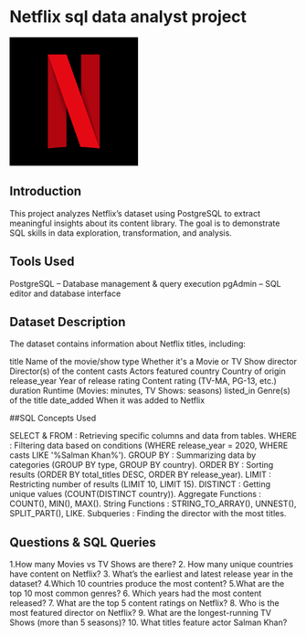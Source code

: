 # Netflix sql data analyst project

![Netflix_logo](https://github.com/yusra-20/Netflix-sql-project-/blob/main/LOGO.png)
## Introduction

This project analyzes Netflix’s dataset using PostgreSQL to extract meaningful insights about its content library.
The goal is to demonstrate SQL skills in data exploration, transformation, and analysis.

## Tools Used

PostgreSQL – Database management & query execution
pgAdmin – SQL editor and database interface

## Dataset Description
The dataset contains information about Netflix titles, including:

title   Name of the movie/show
type    Whether it's a Movie or TV Show
director   Director(s) of the content
casts  Actors featured
country   Country of origin
release_year    Year of release
rating  Content rating (TV-MA, PG-13, etc.)
duration  Runtime (Movies: minutes, TV Shows: seasons)
listed_in    Genre(s) of the title
date_added  When it was added to Netflix

##SQL Concepts Used

SELECT & FROM : Retrieving specific columns and data from tables.
WHERE : Filtering data based on conditions (WHERE release_year = 2020, WHERE casts LIKE '%Salman Khan%').
GROUP BY : Summarizing data by categories (GROUP BY type, GROUP BY country).
ORDER BY : Sorting results (ORDER BY total_titles DESC, ORDER BY release_year).
LIMIT : Restricting number of results (LIMIT 10, LIMIT 15).
DISTINCT : Getting unique values (COUNT(DISTINCT country)).
Aggregate Functions : COUNT(), MIN(), MAX().
String Functions : STRING_TO_ARRAY(), UNNEST(), SPLIT_PART(), LIKE.
Subqueries : Finding the director with the most titles.

## Questions & SQL Queries

1.How many Movies vs TV Shows are there?
2. How many unique countries have content on Netflix?
3. What’s the earliest and latest release year in the dataset?
4.Which 10 countries produce the most content?
5.What are the top 10 most common genres?
6. Which years had the most content released?
7. What are the top 5 content ratings on Netflix?
8. Who is the most featured director on Netflix?
9. What are the longest-running TV Shows (more than 5 seasons)?
10. What titles feature actor Salman Khan?
